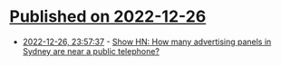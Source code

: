 # [Published on 2022-12-26](index.md)

* [2022-12-26, 23:57:37](https://news.ycombinator.com/item?id=34143279) - [Show HN: How many advertising panels in Sydney are near a public telephone?](https://observablehq.com/@mjbo/sydney-qms-panel-public-telephone-pairings)

